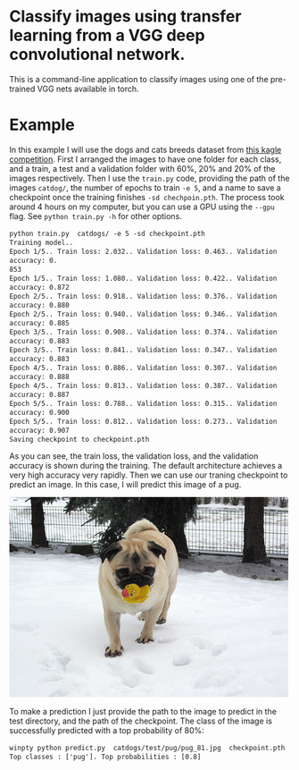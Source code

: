 # Classify images using transfer learning from a VGG deep convolutional network.

This is a command-line application to classify images using one of the pre-trained VGG nets available in torch.

# Example

In this example I will use the dogs and cats breeds dataset from [this kagle competition](https://www.kaggle.com/zippyz/cats-and-dogs-breeds-classification-oxford-dataset/data). First I arranged the images to have one folder for each class, and a train, a test and a validation folder with 60%, 20% and 20% of the images respectively. Then I use the `train.py` code, providing the path of the images `catdog/`, the number of epochs to train `-e 5`, and a name to save a checkpoint once the training finishes `-sd chechpoin.pth`. The process took around 4 hours on my computer, but you can use a GPU using the `--gpu` flag. See `python train.py -h` for other options.

``` console
python train.py  catdogs/ -e 5 -sd checkpoint.pth
Training model..
Epoch 1/5.. Train loss: 2.032.. Validation loss: 0.463.. Validation accuracy: 0.
853
Epoch 1/5.. Train loss: 1.080.. Validation loss: 0.422.. Validation accuracy: 0.872
Epoch 2/5.. Train loss: 0.918.. Validation loss: 0.376.. Validation accuracy: 0.880
Epoch 2/5.. Train loss: 0.940.. Validation loss: 0.346.. Validation accuracy: 0.885
Epoch 3/5.. Train loss: 0.908.. Validation loss: 0.374.. Validation accuracy: 0.883
Epoch 3/5.. Train loss: 0.841.. Validation loss: 0.347.. Validation accuracy: 0.883
Epoch 4/5.. Train loss: 0.886.. Validation loss: 0.307.. Validation accuracy: 0.888
Epoch 4/5.. Train loss: 0.813.. Validation loss: 0.387.. Validation accuracy: 0.887
Epoch 5/5.. Train loss: 0.788.. Validation loss: 0.315.. Validation accuracy: 0.900
Epoch 5/5.. Train loss: 0.812.. Validation loss: 0.273.. Validation accuracy: 0.907
Saving checkpoint to checkpoint.pth
```

As you can see, the train loss, the validation loss, and the validation accuracy is shown during the training. The default architecture achieves a very high accuracy very rapidly. Then we can use our traning checkpoint to predict an image. In this case, I will predict this image of a pug.

![](Images/test/pug/pug_81.jpg)

To make a prediction I just provide the path to the image to predict in the test directory,  and the path of the checkpoint. The class of the image is successfully predicted with a top probability of 80%:

``` console
winpty python predict.py  catdogs/test/pug/pug_81.jpg  checkpoint.pth
Top classes : ['pug']. Top probabilities : [0.8]
```



